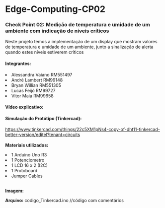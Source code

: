 # Edge-Computing-CP02

<h3>Check Point 02: Medição de temperatura e umidade de um ambiente com indicação de níveis críticos</h3>

<p>Neste projeto temos a implementação de um display que mostram valores de temperatura e umidade de um ambiente, junto a sinalização de alerta quando estes níveis estiverem críticos<p>

<h4>Integrantes:</h4> 

<li>Alessandra Vaiano RM551497</li>  

<li>André Lambert RM99148</li>  

<li>Bryan Willian RM551305</li>

<li>Lucas Feijó RM99727</li>
  
<li>Vitor Maia RM99658</li>



<h4>Vídeo explicativo:</h4>

<h4>Simulação do Protótipo (Tinkercad):</h4>

https://www.tinkercad.com/things/22c5XM1pNs4-copy-of-dht11-tinkercad-better-version/editel?tenant=circuits
<br>
<br><b>Materiais utilizados:</b>
<li>1 Arduino Uno R3</li>
<li>1 Potenciometro</li>
<li>1 LCD 16 x 2 (I2C)</li>
<li>1 Protoboard</li>
<li>Jumper Cables</li>

<br><b>Imagem:</b>

<b>Arquivo:</b> codigo_Tinkercad.ino //código com comentários
